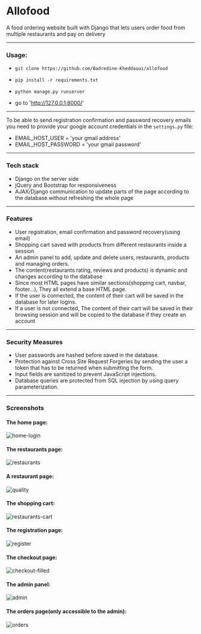 # Allofood

A food ordering website built with Django that lets users order food from multiple restaurants and pay on delivery

****

### Usage:

- `git clone https://github.com/Badredine-Kheddaoui/allofood`

- `pip install -r requirements.txt`

- `python manage.py runserver`

- go to 'http://127.0.0.1:8000/'

****

To be able to send registration confirmation and password recovery emails you need to provide your google account credentials  in the `settings.py` file:
- EMAIL_HOST_USER  = 'your gmail address'
- EMAIL_HOST_PASSWORD = 'your gmail password'

****

### Tech stack
- Django on the server side
- jQuery and Bootstrap for responsiveness
- AJAX/Django communication to update parts of the page according to the database without refreshing the whole page

****

### Features
- User registration, email confirmation and password recovery(using email)
- Shopping cart saved with products from different restaurants inside a session
- An admin panel to add, update and delete users, restaurants, products and managing orders.
- The content(restaurants rating, reviews and products) is dynamic and changes according to the database
- Since most HTML pages have similar sections(shopping cart, navbar, footer...), They all extend a base HTML page.
- If the user is connected, the content of their cart will be saved in the database for later logins.
- If a user is not connected, The content of their cart will be saved in their browsing session and will be copied to the database if they create an account

****

### Security Measures
- User passwords are hashed before saved in the database.
- Protection against Cross Site Request Forgeries by sending the user a token that has to be returned when submitting the form.
- Input fields are sanitized to prevent JavaScript injections.
- Database queries are protected from SQL injection by using query parameterization.

****

### Screenshots

#### The home page:

![home-login](./screenshots/home-login.jpg)



#### The restaurants page:

![restaurants](./screenshots/restaurants.png)



#### A restaurant page:

![quality](./screenshots/quality.jpg)



#### The shopping cart:

![restaurants-cart](./screenshots/restaurants-cart.png)



#### The registration page:

![register](./screenshots/register.png)



#### The checkout page:

![checkout-filled](./screenshots/checkout-filled.png)



#### The admin panel:

![admin](./screenshots/admin.png)



#### The orders page(only accessible to the admin):

![orders](./screenshots/orders.png)